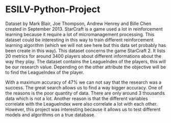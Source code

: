 # ESILV-Python-Project

Dataset by Mark Blair, Joe Thompson, Andrew Henrey and Bille Chen created in September 2013.
StarCraft is a game used a lot in reinforcement learning because it require a lot of micromanagement processing. This dataset could be interesting in this way to train different reinforcement learning algorithm (which we will not see here but this data set probably has been create in this way).
This dataset concerns the game StarCraft 2. It lists 20 metrics for around 3400 players about different informations about the way they play.
The dataset contains the LeagueIndex of the players, this will be our research value. Depending on the other attribute the objective will be to find the LeagueIndex of the player.

With a maximum accuracy of 47% we can not say that the research was a success. The great search allows us to find a way bigger accuracy.
One of the reasons is the poor quantity of data. There are only around 3 thousands data which is not a lot. 
Another reason is that the different variables correlate with the LeagueIndex were also correlate a lot with each other.
However, this project was interesting because it allows us to test different models and algorithms on a true database.
